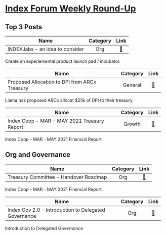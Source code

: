 # [Index Forum Weekly Round-Up](https://gov.indexcoop.com/top/weekly)

## Top 3 Posts

| Name          | Category      | Link   |
| ------------- |:-------------:| :-----:|
| INDEX.labs - an idea to consider             | Org | [🔗](https://gov.indexcoop.com/t/index-labs-an-idea-to-consider/1712/15) |

Create an experiemental product launch pad / incubator.

| Name          | Category      | Link   |
| ------------- |:-------------:| :-----:|
| Proposed Allocation to DPI from ARCx Treasury | General | [🔗](https://gov.indexcoop.com/t/proposed-allocation-to-dpi-from-arcx-treasury/1714) |

Llama has proposed ARCx allocat $25k of DPI to their treasury

| Name          | Category      | Link   |
| ------------- |:-------------:| :-----:|
| Index Coop - MAR - MAY 2021 Treasury Report | Growth | [🔗](https://gov.indexcoop.com/t/index-coop-mar-may-2021-treasury-report/1691/9) |

Index Coop - MAR - MAY 2021 Financial Report

## Org and Governance

| Name          | Category      | Link   |
| ------------- |:-------------:| :-----:|
| Treasury Committee - Handover Roadmap | Org | [🔗](https://gov.indexcoop.com/t/treasury-committee-handover-roadmap/1736/9) |

Index Coop - MAR - MAY 2021 Financial Report

| Name          | Category      | Link   |
| ------------- |:-------------:| :-----:|
| Index Gov 2.0 - Introduction to Delegated Governance | Org | [🔗](https://gov.indexcoop.com/t/index-gov-2-0-introduction-to-delegated-governance/1733/3) |

Introduction to Delegated Governance 
